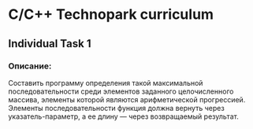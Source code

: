 # C/C++ Technopark curriculum

## Individual Task 1

### Описание:

Составить программу определения такой максимальной последовательности среди элементов заданного целочисленного массива, элементы которой являются арифметической прогрессией. Элементы последовательности функция должна вернуть через указатель-параметр, а ее длину — через возвращаемый результат.

